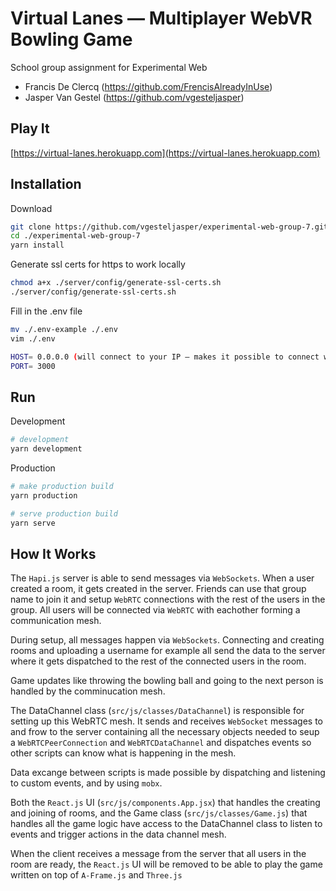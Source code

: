 # Virtual Lanes — Multiplayer WebVR Bowling Game

School group assignment for Experimental Web

- Francis De Clercq (https://github.com/FrencisAlreadyInUse)
- Jasper Van Gestel (https://github.com/vgesteljasper)

## Play It

[https://virtual-lanes.herokuapp.com](https://virtual-lanes.herokuapp.com)

## Installation

Download

```Bash
git clone https://github.com/vgesteljasper/experimental-web-group-7.git
cd ./experimental-web-group-7
yarn install
```

Generate ssl certs for https to work locally

```Bash
chmod a+x ./server/config/generate-ssl-certs.sh
./server/config/generate-ssl-certs.sh
```

Fill in the .env file

```Bash
mv ./.env-example ./.env
vim ./.env
```

```Bash
HOST= 0.0.0.0 (will connect to your IP — makes it possible to connect with your phone)
PORT= 3000
```

## Run

Development

```Bash
# development
yarn development
```

Production

```Bash
# make production build
yarn production

# serve production build
yarn serve
```

## How It Works

The `Hapi.js` server is able to send messages via `WebSockets`.
When a user created a room, it gets created in the server.
Friends can use that group name to join it and setup `WebRTC` connections
with the rest of the users in the group.
All users will be connected via `WebRTC` with eachother forming a communication mesh.

During setup, all messages happen via `WebSockets`. Connecting and creating rooms and uploading a username
for example all send the data to the server where it gets dispatched to the rest of the connected users in the room.

Game updates like throwing the bowling ball and going to the next person is handled by the comminucation mesh.

The DataChannel class (`src/js/classes/DataChannel`) is responsible for setting up this WebRTC mesh.
It sends and receives `WebSocket` messages to and frow to the server containing all the necessary objects needed to seup a
`WebRTCPeerConnection` and `WebRTCDataChannel` and dispatches events so other scripts can know what is happening in the mesh.

Data excange between scripts is made possible by dispatching and listening to custom events, and by using `mobx`.

Both the `React.js` UI (`src/js/components.App.jsx`) that handles the creating and joining of rooms, and the Game class (`src/js/classes/Game.js`)
that handles all the game logic have access to the DataChannel class to
listen to events and trigger actions in the data channel mesh.

When the client receives a message from the server that all users in the room are ready, the `React.js` UI will be removed
to be able to play the game written on top of `A-Frame.js` and `Three.js`
